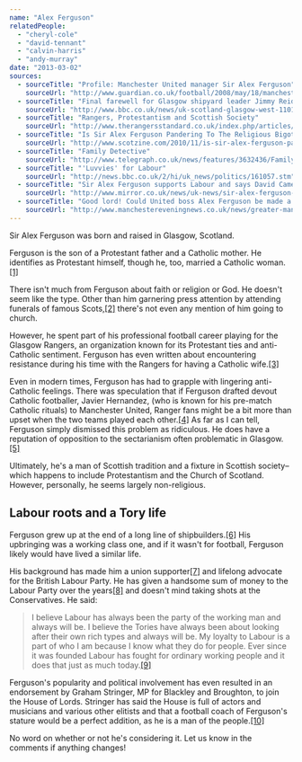 ```yaml
---
name: "Alex Ferguson"
relatedPeople:
  - "cheryl-cole"
  - "david-tennant"
  - "calvin-harris"
  - "andy-murray"
date: "2013-03-02"
sources:
  - sourceTitle: "Profile: Manchester United manager Sir Alex Ferguson"
    sourceUrl: "http://www.guardian.co.uk/football/2008/may/18/manchesterunited"
  - sourceTitle: "Final farewell for Glasgow shipyard leader Jimmy Reid"
    sourceUrl: "http://www.bbc.co.uk/news/uk-scotland-glasgow-west-11014344"
  - sourceTitle: "Rangers, Protestantism and Scottish Society"
    sourceUrl: "http://www.therangersstandard.co.uk/index.php/articles/rfc-politics/136-rangers-protestantism-and-scottish-society"
  - sourceTitle: "Is Sir Alex Ferguson Pandering To The Religious Bigots Within Rangers FC Fanbase"
    sourceUrl: "http://www.scotzine.com/2010/11/is-sir-alex-ferguson-pandering-to-the-religious-bigots-of-rangers-fc/"
  - sourceTitle: "Family Detective"
    sourceUrl: "http://www.telegraph.co.uk/news/features/3632436/Family-detective.html"
  - sourceTitle: "'Luvvies' for Labour"
    sourceUrl: "http://news.bbc.co.uk/2/hi/uk_news/politics/161057.stm"
  - sourceTitle: "Sir Alex Ferguson supports Labour and says David Cameron's policies are 'about helping his own sort'"
    sourceUrl: "http://www.mirror.co.uk/news/uk-news/sir-alex-ferguson-supports-labour-217474"
  - sourceTitle: "Good lord! Could United boss Alex Ferguson be made a top off?"
    sourceUrl: "http://www.manchestereveningnews.co.uk/news/greater-manchester-news/good-lord-could-united-boss-852651"
---
```


Sir Alex Ferguson was born and raised in Glasgow, Scotland.

Ferguson is the son of a Protestant father and a Catholic mother. He identifies as Protestant himself, though he, too, married a Catholic woman.<a class="source-citation" href="#http://www.guardian.co.uk/football/2008/may/18/manchesterunited" title="Profile: Manchester United manager Sir Alex Ferguson">[1]</a>

There isn't much from Ferguson about faith or religion or God. He doesn't seem like the type. Other than him garnering press attention by attending funerals of famous Scots,<a class="source-citation" href="#http://www.bbc.co.uk/news/uk-scotland-glasgow-west-11014344" title="Final farewell for Glasgow shipyard leader Jimmy Reid">[2]</a> there's not even any mention of him going to church.

However, he spent part of his professional football career playing for the Glasgow Rangers, an organization known for its Protestant ties and anti-Catholic sentiment. Ferguson has even written about encountering resistance during his time with the Rangers for having a Catholic wife.<a class="source-citation" href="#http://www.therangersstandard.co.uk/index.php/articles/rfc-politics/136-rangers-protestantism-and-scottish-society" title="Rangers, Protestantism and Scottish Society">[3]</a>

Even in modern times, Ferguson has had to grapple with lingering anti-Catholic feelings. There was speculation that if Ferguson drafted devout Catholic footballer, Javier Hernandez, (who is known for his pre-match Catholic rituals) to Manchester United, Ranger fans might be a bit more than upset when the two teams played each other.<a class="source-citation" href="#http://www.scotzine.com/2010/11/is-sir-alex-ferguson-pandering-to-the-religious-bigots-of-rangers-fc/" title="Is Sir Alex Ferguson Pandering To The Religious Bigots Within Rangers FC Fanbase">[4]</a> As far as I can tell, Ferguson simply dismissed this problem as ridiculous. He does have a reputation of opposition to the sectarianism often problematic in Glasgow.<a class="source-citation" href="#http://www.guardian.co.uk/football/2008/may/18/manchesterunited" title="Profile: Manchester United manager Sir Alex Ferguson">[5]</a>

Ultimately, he's a man of Scottish tradition and a fixture in Scottish society–which happens to include Protestantism and the Church of Scotland. However, personally, he seems largely non-religious.


## Labour roots and a Tory life

Ferguson grew up at the end of a long line of shipbuilders.<a class="source-citation" href="#http://www.telegraph.co.uk/news/features/3632436/Family-detective.html" title="Family Detective">[6]</a> His upbringing was a working class one, and if it wasn't for football, Ferguson likely would have lived a similar life.

His background has made him a union supporter<a class="source-citation" href="#http://www.guardian.co.uk/football/2008/may/18/manchesterunited" title="Profile: Manchester United manager Sir Alex Ferguson">[7]</a> and lifelong advocate for the British Labour Party. He has given a handsome sum of money to the Labour Party over the years<a class="source-citation" href="#http://news.bbc.co.uk/2/hi/uk_news/politics/161057.stm" title="&apos;Luvvies&apos; for Labour">[8]</a> and doesn't mind taking shots at the Conservatives. He said:

>I believe Labour has always been the party of the working man and always will be. I believe the Tories have always been about looking after their own rich types and always will be. My loyalty to Labour is a part of who I am because I know what they do for people. Ever since it was founded Labour has fought for ordinary working people and it does that just as much today.<a class="source-citation" href="#http://www.mirror.co.uk/news/uk-news/sir-alex-ferguson-supports-labour-217474" title="Sir Alex Ferguson supports Labour and says David Cameron&apos;s policies are &apos;about helping his own sort&apos;">[9]</a>

Ferguson's popularity and political involvement has even resulted in an endorsement by Graham Stringer, MP for Blackley and Broughton, to join the House of Lords. Stringer has said the House is full of actors and musicians and various other elitists and that a football coach of Ferguson's stature would be a perfect addition, as he is a man of the people.<a class="source-citation" href="#http://www.manchestereveningnews.co.uk/news/greater-manchester-news/good-lord-could-united-boss-852651" title="Good lord! Could United boss Alex Ferguson be made a top off?">[10]</a>

No word on whether or not he's considering it. Let us know in the comments if anything changes!
